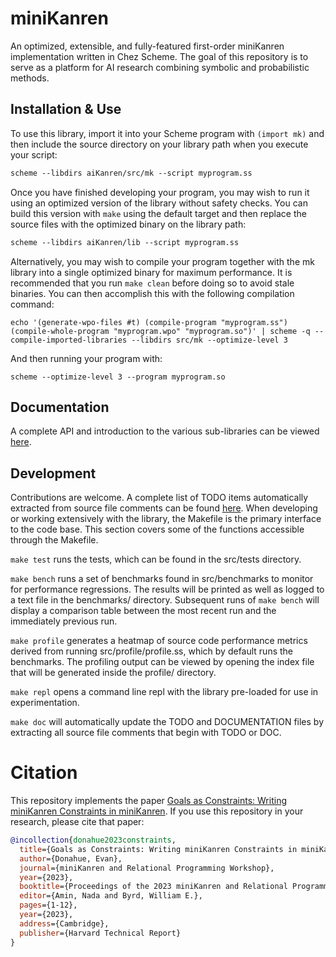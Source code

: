 # miniKanren
An optimized, extensible, and fully-featured first-order miniKanren implementation written in Chez Scheme. The goal of this repository is to serve as a platform for AI research combining symbolic and probabilistic methods.

## Installation & Use
To use this library, import it into your Scheme program with `(import mk)` and then include the source directory on your library path when you execute your script:

```scheme
scheme --libdirs aiKanren/src/mk --script myprogram.ss
```

Once you have finished developing your program, you may wish to run it using an optimized version of the library without safety checks. You can build this version with `make` using the default target and then replace the source files with the optimized binary on the library path:


```scheme
scheme --libdirs aiKanren/lib --script myprogram.ss
```

Alternatively, you may wish to compile your program together with the mk library into a single optimized binary for maximum performance. It is recommended that you run `make clean` before doing so to avoid stale binaries. You can then accomplish this with the following compilation command:
```
echo '(generate-wpo-files #t) (compile-program "myprogram.ss") (compile-whole-program "myprogram.wpo" "myprogram.so")' | scheme -q --compile-imported-libraries --libdirs src/mk --optimize-level 3
```
And then running your program with:
```
scheme --optimize-level 3 --program myprogram.so
```

## Documentation
A complete API and introduction to the various sub-libraries can be viewed [here](DOCUMENTATION.md).

## Development
Contributions are welcome. A complete list of TODO items automatically extracted from source file comments can be found [here](TODO.md). When developing or working extensively with the library, the Makefile is the primary interface to the code base. This section covers some of the functions accessible through the Makefile.

`make test` runs the tests, which can be found in the src/tests directory. 

`make bench` runs a set of benchmarks found in src/benchmarks to monitor for performance regressions. The results will be printed as well as logged to a text file in the benchmarks/ directory. Subsequent runs of `make bench` will display a comparison table between the most recent run and the immediately previous run. 

`make profile` generates a heatmap of source code performance metrics derived from running src/profile/profile.ss, which by default runs the benchmarks. The profiling output can be viewed by opening the index file that will be generated inside the profile/ directory.

`make repl` opens a command line repl with the library pre-loaded for use in experimentation.

`make doc` will automatically update the TODO and DOCUMENTATION files by extracting all source file comments that begin with TODO or DOC.

# Citation
This repository implements the paper [Goals as Constraints: Writing miniKanren Constraints in miniKanren](https://dash.harvard.edu/bitstream/handle/1/37377201/tr.pdf?sequence=1&isAllowed=y). If you use this repository in your research, please cite that paper:
```bibtex
@incollection{donahue2023constraints,
  title={Goals as Constraints: Writing miniKanren Constraints in miniKanren},
  author={Donahue, Evan},
  journal={miniKanren and Relational Programming Workshop},
  year={2023},
  booktitle={Proceedings of the 2023 miniKanren and Relational Programming Workshop},
  editor={Amin, Nada and Byrd, William E.},
  pages={1-12},
  year={2023},
  address={Cambridge},
  publisher={Harvard Technical Report}
}
```
